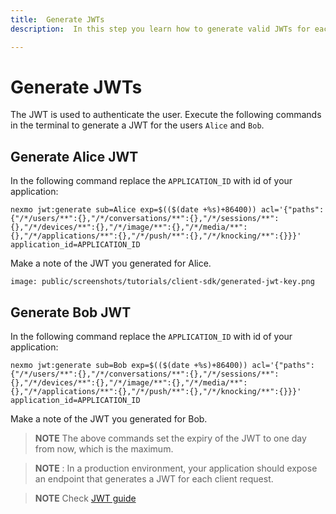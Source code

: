 ```yaml
---
title:  Generate JWTs
description:  In this step you learn how to generate valid JWTs for each User in your Conversation

---
```


Generate JWTs
=============

The JWT is used to authenticate the user. Execute the following commands in the terminal to generate a JWT for the users `Alice` and `Bob`.

Generate Alice JWT
------------------

In the following command replace the `APPLICATION_ID` with id of your application:

```shell
nexmo jwt:generate sub=Alice exp=$(($(date +%s)+86400)) acl='{"paths":{"/*/users/**":{},"/*/conversations/**":{},"/*/sessions/**":{},"/*/devices/**":{},"/*/image/**":{},"/*/media/**":{},"/*/applications/**":{},"/*/push/**":{},"/*/knocking/**":{}}}' application_id=APPLICATION_ID
```

Make a note of the JWT you generated for Alice.

```screenshot
image: public/screenshots/tutorials/client-sdk/generated-jwt-key.png
```

Generate Bob JWT
----------------

In the following command replace the `APPLICATION_ID` with id of your application:

```shell
nexmo jwt:generate sub=Bob exp=$(($(date +%s)+86400)) acl='{"paths":{"/*/users/**":{},"/*/conversations/**":{},"/*/sessions/**":{},"/*/devices/**":{},"/*/image/**":{},"/*/media/**":{},"/*/applications/**":{},"/*/push/**":{},"/*/knocking/**":{}}}' application_id=APPLICATION_ID
```

Make a note of the JWT you generated for Bob.

> **NOTE** The above commands set the expiry of the JWT to one day from now, which is the maximum.

> **NOTE** : In a production environment, your application should expose an endpoint that generates a JWT for each client request.

> **NOTE** Check [JWT guide](/concepts/guides/authentication#json-web-tokens-jwt)

